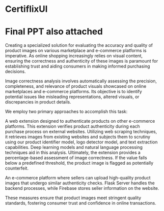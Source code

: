 # CertiflixUI

# Final PPT also attached

Creating a specialized solution for evaluating the accuracy and quality of product images on various marketplace and e-commerce platforms is imperative. As online shopping increasingly relies on visual content, ensuring the correctness and authenticity of these images is paramount for establishing trust and aiding consumers in making informed purchasing decisions.

Image correctness analysis involves automatically assessing the precision, completeness, and relevance of product visuals showcased on online marketplaces and e-commerce platforms. Its objective is to identify potential issues like misleading representations, altered visuals, or discrepancies in product details.

We employ two primary approaches to accomplish this task:

A web extension designed to authenticate products on other e-commerce platforms. This extension verifies product authenticity during each purchase process on external websites. Utilizing web scraping techniques, it retrieves images from existing websites and subjects them to scrutiny using our product identifier model, logo detector model, and text extraction capabilities. Deep learning models and natural language processing techniques aid in this analysis. Ultimately, the extension provides a percentage-based assessment of image correctness. If the value falls below a predefined threshold, the product image is flagged as potentially counterfeit.

An e-commerce platform where sellers can upload high-quality product images that undergo similar authenticity checks. Flask Server handles the backend processes, while Firebase stores seller information on the website.

These measures ensure that product images meet stringent quality standards, fostering consumer trust and confidence in online transactions.
